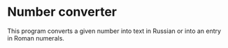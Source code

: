 # Number converter
This program converts a given number into text in Russian or into an entry in Roman numerals.
